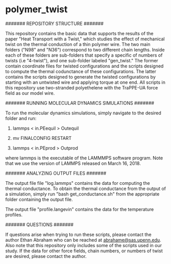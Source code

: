 # polymer_twist

#######
REPOSITORY STRUCTURE
#######

This repository contains the basic data that supports the results of the paper "Heat Transport with a Twist," which studies the effect of mechanical twist on the thermal conduction of a thin polymer wire. The two main folders ("N98" and "N36") correspond to two different chain lengths. Inside each of these folders are sub-folders that specify a specific of numbers of twists (i.e "4-twist"), and one sub-folder labeled "gen_twist." The former contain coordinate files for twisted configurations and the scripts designed to compute the thermal codunctance of these configurations. The latter contains the scripts designed to generate the twisted configurations by starting with an untwisted wire and applying torque at one end. All scripts in this repository use two-stranded polyethelene with the TraPPE-UA force field as our model wire.



#######
RUNNING MOLECULAR DYNAMICS SIMULATIONS
#######

To run the molecular dynamics simulations, simply navigate to the desired folder and run:

1) lammps < in.PEequil > Outequil

2) mv FINALCONFIG RESTART

3) lammps < in.PEprod > Outprod

where lammps is the executable of the LAMMMPS software program. Note that we use the version of LAMMPS released on March 16, 2018.



#######
ANALYZING OUTPUT FILES
#######

The output file file "log.lammps" contains the data for computing the thermal conductance. To obtain the thermal conductance from the output of a simulation, simply run "bash get_conductance.sh" from the appropriate folder containing the output file. 

The output file "profile.langevin" contains the data for the temperature profiles.



#######
QUESTIONS
#######

If questions arise when trying to run these scripts, please contact the author Ethan Abraham who can be reached at abrahame@sas.upenn.edu. Also note that this repository only includes some of the scripts used in our study. If the data for other force fields, chain numbers, or numbers of twist are desired, please contact the author. 


